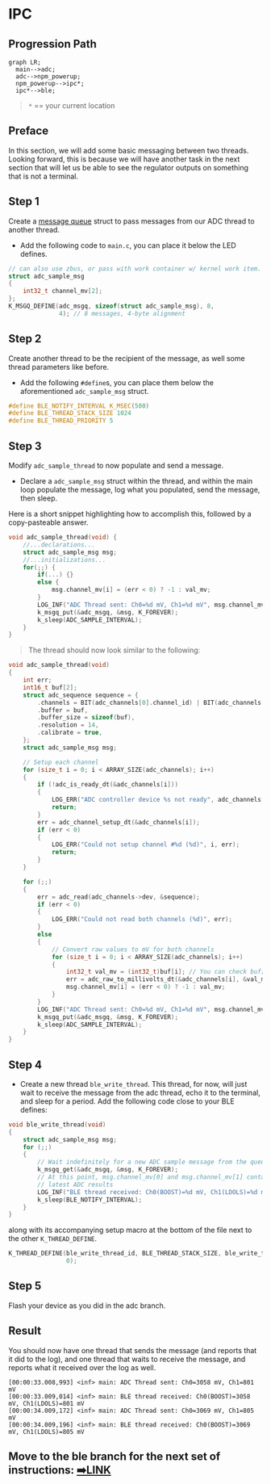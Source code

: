 
# IPC
## Progression Path
```mermaid
graph LR;
  main-->adc;
  adc-->npm_powerup;
  npm_powerup-->ipc*;
  ipc*-->ble;
```
> `*` == your current location

## Preface
In this section, we will add some basic messaging between two threads.
Looking forward, this is because we will have another task in the next section that will let us be able to see the regulator outputs on something that is not a terminal.

## Step 1
Create a [message queue](https://docs.zephyrproject.org/latest/kernel/services/data_passing/message_queues.html) struct to pass messages from our ADC thread to another thread.
- Add the following code to `main.c`, you can place it below the LED defines.
```c
// can also use zbus, or pass with work container w/ kernel work item.
struct adc_sample_msg
{
    int32_t channel_mv[2];
};
K_MSGQ_DEFINE(adc_msgq, sizeof(struct adc_sample_msg), 8,
              4); // 8 messages, 4-byte alignment
```

## Step 2
Create another thread to be the recipient of the message, as well some thread parameters like before.
- Add the following `#define`s, you can place them below the aforementioned `adc_sample_msg` struct.
```c
#define BLE_NOTIFY_INTERVAL K_MSEC(500)
#define BLE_THREAD_STACK_SIZE 1024
#define BLE_THREAD_PRIORITY 5
```

## Step 3
Modify `adc_sample_thread` to now populate and send a message.
- Declare a `adc_sample_msg` struct within the thread, and within the main loop populate the message, log what you populated, send the message, then sleep.

Here is a short snippet highlighting how to accomplish this, followed by a copy-pasteable answer.
```c
void adc_sample_thread(void) {
    //...declarations...
    struct adc_sample_msg msg;
    //...initializations...
    for(;;) {
        if(...) {}
        else {
            msg.channel_mv[i] = (err < 0) ? -1 : val_mv;
        }
        LOG_INF("ADC Thread sent: Ch0=%d mV, Ch1=%d mV", msg.channel_mv[0], msg.channel_mv[1]);
        k_msgq_put(&adc_msgq, &msg, K_FOREVER);
        k_sleep(ADC_SAMPLE_INTERVAL);
    }
}
```

> The thread should now look similar to the following:
```c
void adc_sample_thread(void)
{
    int err;
    int16_t buf[2];
    struct adc_sequence sequence = {
        .channels = BIT(adc_channels[0].channel_id) | BIT(adc_channels[1].channel_id),
        .buffer = buf,
        .buffer_size = sizeof(buf),
        .resolution = 14,
        .calibrate = true,
    };
    struct adc_sample_msg msg;

    // Setup each channel
    for (size_t i = 0; i < ARRAY_SIZE(adc_channels); i++)
    {
        if (!adc_is_ready_dt(&adc_channels[i]))
        {
            LOG_ERR("ADC controller device %s not ready", adc_channels[i].dev->name);
            return;
        }
        err = adc_channel_setup_dt(&adc_channels[i]);
        if (err < 0)
        {
            LOG_ERR("Could not setup channel #%d (%d)", i, err);
            return;
        }
    }

    for (;;)
    {
        err = adc_read(adc_channels->dev, &sequence);
        if (err < 0)
        {
            LOG_ERR("Could not read both channels (%d)", err);
        }
        else
        {
            // Convert raw values to mV for both channels
            for (size_t i = 0; i < ARRAY_SIZE(adc_channels); i++)
            {
                int32_t val_mv = (int32_t)buf[i]; // You can check buf[i] for a raw sample.
                err = adc_raw_to_millivolts_dt(&adc_channels[i], &val_mv);
                msg.channel_mv[i] = (err < 0) ? -1 : val_mv;
            }
        }
        LOG_INF("ADC Thread sent: Ch0=%d mV, Ch1=%d mV", msg.channel_mv[0], msg.channel_mv[1]);
        k_msgq_put(&adc_msgq, &msg, K_FOREVER);
        k_sleep(ADC_SAMPLE_INTERVAL);
    }
}
```

## Step 4
- Create a new thread `ble_write_thread`. This thread, for now, will just wait to receive the message from the adc thread, echo it to the terminal, and sleep for a period. Add the following code close to your BLE defines:
```c
void ble_write_thread(void)
{
    struct adc_sample_msg msg;
    for (;;)
    {
        // Wait indefinitely for a new ADC sample message from the queue
        k_msgq_get(&adc_msgq, &msg, K_FOREVER);
        // At this point, msg.channel_mv[0] and msg.channel_mv[1] contain the
        // latest ADC results
        LOG_INF("BLE thread received: Ch0(BOOST)=%d mV, Ch1(LDOLS)=%d mV", msg.channel_mv[0], msg.channel_mv[1]);
        k_sleep(BLE_NOTIFY_INTERVAL);
    }
}
```
along with its accompanying setup macro at the bottom of the file next to the other `K_THREAD_DEFINE`.
```c
K_THREAD_DEFINE(ble_write_thread_id, BLE_THREAD_STACK_SIZE, ble_write_thread, NULL, NULL, NULL, BLE_THREAD_PRIORITY, 0,
                0);
```

## Step 5
Flash your device as you did in the adc branch.

## Result
You should now have one thread that sends the message (and reports that it did to the log), and one thread that waits to receive the message, and reports what it received over the log as well.
```
[00:00:33.008,993] <inf> main: ADC Thread sent: Ch0=3058 mV, Ch1=801 mV
[00:00:33.009,014] <inf> main: BLE thread received: Ch0(BOOST)=3058 mV, Ch1(LDOLS)=801 mV
[00:00:34.009,172] <inf> main: ADC Thread sent: Ch0=3069 mV, Ch1=805 mV
[00:00:34.009,196] <inf> main: BLE thread received: Ch0(BOOST)=3069 mV, Ch1(LDOLS)=805 mV
```

## Move to the ble branch for the next set of instructions: [➡️LINK](https://github.com/droidecahedron/Teardown-2025/tree/ble)
